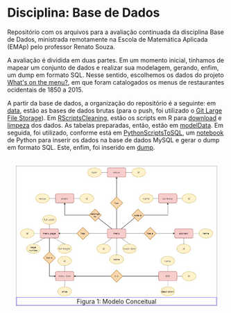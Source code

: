 # Disciplina: Base de Dados
Repositório com os arquivos para a avaliação continuada da disciplina Base de Dados, ministrada remotamente na Escola de Matemática Aplicada (EMAp) pelo professor Renato Souza. 

A avaliação é dividida em duas partes. Em um momento inicial, tínhamos de mapear um conjunto de dados e realizar sua modelagem, gerando, enfim, um dump em formato SQL. Nesse sentido, escolhemos os dados do projeto [What's on the menu?](https://data.world/data-society/discover-the-menu), em que foram catalogados os menus de restaurantes ocidentais de 1850 a 2015. 


A partir da base de dados, a organização do repositório é a seguinte: em [data](https://github.com/tdsh-ux/dataBases/tree/master/data), estão as bases de dados brutas (para o push, foi utilizado o [Git Large File Storage](https://git-lfs.github.com/)). Em [RScriptsCleaning](https://github.com/tdsh-ux/dataBases/tree/master/RScriptsCleaning), estão os scripts em R para [download](https://github.com/tdsh-ux/dataBases/blob/master/RScriptsCleaning/dishScript.R) e [limpeza](https://github.com/tdsh-ux/dataBases/blob/master/RScriptsCleaning/menuScript.R) dos dados. As tabelas preparadas, então, estão em [modelData](https://github.com/tdsh-ux/dataBases/tree/master/modelData). Em seguida, foi utilizado, conforme está em [PythonScriptsToSQL](https://github.com/tdsh-ux/dataBases/tree/master/PythonScriptsToSQL), um [notebook](https://github.com/tdsh-ux/dataBases/blob/master/PythonScriptsToSQL/dumpScript.ipynb) de Python para inserir os dados na base de dados MySQL e gerar o dump em formato SQL. Este, enfim, foi inserido em [dump](https://github.com/tdsh-ux/dataBases/blob/master/PythonScriptsToSQL/dumpScript.ipynb). 
 
<figure class="image">
 <style>
 figure {
    display: inline-block;
    border: 1px dotted gray;
    margin: 20px; /* adjust as needed */
}
figure img {
    vertical-align: top;
}
figure figcaption {
    border: 1px dotted blue;
    text-align: center;
}
</style> 
  <img src="https://github.com/tdsh-ux/dataBases/blob/master/models/conceptualModel.jpeg">
  <figcaption >Figura 1: Modelo Conceitual</figcaption>
</figure>
